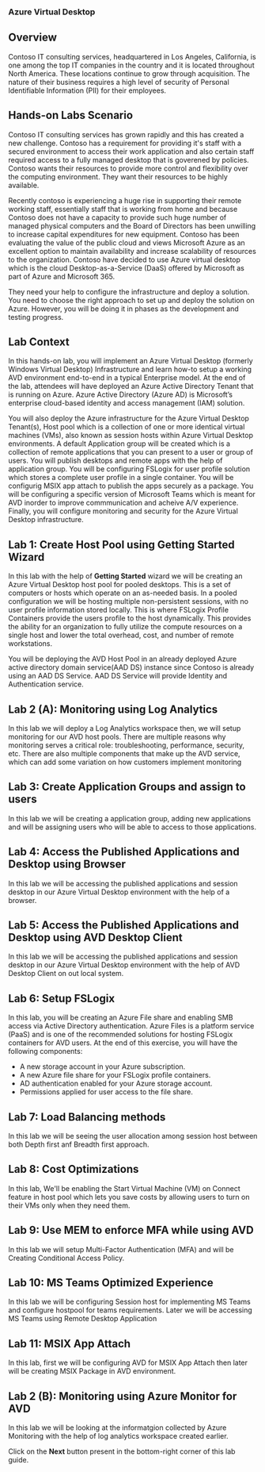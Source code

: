 ### **Azure Virtual Desktop**

## **Overview**

Contoso IT consulting services, headquartered in Los Angeles, California, is one among the top IT companies in the country and it is located throughout North America. These locations continue to grow through acquisition. The nature of their business requires a high level of security of Personal Identifiable Information (PII) for their employees.

## **Hands-on Labs Scenario**

Contoso IT consulting services has grown rapidly and this has created a new challenge. Contoso has a requirement for providing it's staff with a secured environment to access their work application and also certain staff required access to a fully managed desktop that is goverened by policies. Contoso wants their resources to provide more control and flexibility over the computing environment. They want their resources to be highly available.

Recently contoso is experiencing a huge rise in supporting their remote working staff, essentially staff that is working from home and because Contoso does not have a capacity to provide such huge number of managed physical computers and the Board of Directors has been unwilling to increase capital expenditures for new equipment. Contoso has been evaluating the value of the public cloud and views Microsoft Azure as an excellent option to maintain availability and increase scalability of resources to the organization. Contoso have decided to use Azure virtual desktop which is the cloud Desktop-as-a-Service (DaaS) offered by Microsoft as part of Azure and Microsoft 365.

They need your help to configure the infrastructure and deploy a solution. You need to choose the right approach to set up and deploy the solution on Azure. However, you will be doing it in phases as the development and testing progress.
 
## **Lab Context**

In this hands-on lab, you will implement an Azure Virtual Desktop (formerly Windows Virtual Desktop) Infrastructure and learn how-to setup a working AVD environment end-to-end in a typical Enterprise model. At the end of the lab, attendees will have deployed an Azure Active Directory Tenant that is running on Azure. Azure Active Directory (Azure AD) is Microsoft’s enterprise cloud-based identity and access management (IAM) solution.

You will also deploy the Azure infrastructure for the Azure Virtual Desktop Tenant(s), Host pool which is  a collection of one or more identical virtual machines (VMs), also known as session hosts within Azure Virtual Desktop environments. A default Application group will be created which is a collection of remote applications that you can present to a user or group of users. You will publish desktops and remote apps with the help of application group. You will be configuring FSLogix for user profile solution which stores a complete user profile in a single container. You will be configurig MSIX app attach to publish the apps securely as a package. You will be configuring a specific version of Microsoft Teams which is meant for AVD inorder to improve commmunication and acheive A/V experience. Finally, you will configure monitoring and security for the Azure Virtual Desktop infrastructure.

## **Lab 1: Create Host Pool using Getting Started Wizard**

In this lab with the help of **Getting Started** wizard we will be creating an Azure Virtual Desktop host pool for pooled desktops. This is a set of computers or hosts which operate on an as-needed basis. In a pooled configuration we will be hosting multiple non-persistent sessions, with no user profile information stored locally. This is where FSLogix Profile Containers provide the users profile to the host dynamically. This provides the ability for an organization to fully utilize the compute resources on a single host and lower the total overhead, cost, and number of remote workstations.

You will be deploying the AVD Host Pool in an already deployed Azure active directory domain service(AAD DS) instance since Contoso is already using an AAD DS Service. AAD DS Service will provide Identity and Authentication service.

## **Lab 2 (A): Monitoring using Log Analytics**

In this lab we will deploy a Log Analytics workspace then, we will setup monitoring for our AVD host pools. There are multiple reasons why monitoring serves a critical role: troubleshooting, performance, security, etc. There are also multiple components that make up the AVD service, which can add some variation on how customers implement monitoring
    
## **Lab 3: Create Application Groups and assign to users**
    
In this lab we will be creating a application group, adding new applications and will be assigning users who will be able to access to those applications.
    
## **Lab 4: Access the Published Applications and Desktop using Browser**

In this lab we will be accessing the published applications and session desktop in our Azure Virtual Desktop environment with the help of a browser.
    
## **Lab 5: Access the Published Applications and Desktop using AVD Desktop Client**
    
In this lab we will be accessing the published applications and session desktop in our Azure Virtual Desktop environment with the help of AVD Desktop Client on out local system.
    
## **Lab 6: Setup FSLogix**
 
In this lab, you will be creating an Azure File share and enabling SMB access via Active Directory authentication. Azure Files is a platform service (PaaS) and is one of the recommended solutions for hosting FSLogix containers for AVD users. At the end of this exercise, you will have the following components:

- A new storage account in your Azure subscription.
- A new Azure file share for your FSLogix profile containers.
- AD authentication enabled for your Azure storage account.
- Permissions applied for user access to the file share.
    
## **Lab 7: Load Balancing methods**
    
In this lab we will be seeing the user allocation among session host between both Depth first anf Breadth first approach.

## **Lab 8: Cost Optimizations**

In this lab, We'll be enabling the Start Virtual Machine (VM) on Connect feature in host pool which lets you save costs by allowing users to turn on their VMs only when they need them.

## **Lab 9: Use MEM to enforce MFA while using AVD**

In this lab we will setup Multi-Factor Authentication (MFA) and will be Creating Conditional Access Policy.

## **Lab 10: MS Teams Optimized Experience**

In this lab we will be configuring Session host for implementing MS Teams and configure hostpool for teams requirements. Later we will be accessing MS Teams using Remote Desktop Application

## **Lab 11: MSIX App Attach**

In this lab, first we will be configuring AVD for MSIX App Attach then later will be creating MSIX Package in AVD environment.

## **Lab 2 (B): Monitoring using Azure Monitor for AVD**

In this lab we will be looking at the informatgion collected by Azure Monitoring with the help of log analytics workspace created earlier.

Click on the **Next** button present in the bottom-right corner of this lab guide.
